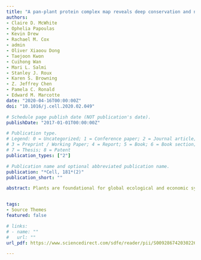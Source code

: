 ```yaml
---
title: "A pan-plant protein complex map reveals deep conservation and novel assemblies"
authors:
- Claire D. McWhite
- Ophelia Papoulas
- Kevin Drew
- Rachael M. Cox
- admin
- Oliver Xiaoou Dong
- Taejoon Kwon
- Cuihong Wan
- Mari L. Salmi
- Stanley J. Roux
- Karen S. Browning
- Z. Jeffrey Chen
- Pamela C. Ronald
- Edward M. Marcotte
date: "2020-04-16T00:00:00Z"
doi: "10.1016/j.cell.2020.02.049"

# Schedule page publish date (NOT publication's date).
publishDate: "2017-01-01T00:00:00Z"

# Publication type.
# Legend: 0 = Uncategorized; 1 = Conference paper; 2 = Journal article;
# 3 = Preprint / Working Paper; 4 = Report; 5 = Book; 6 = Book section;
# 7 = Thesis; 8 = Patent
publication_types: ["2"]

# Publication name and optional abbreviated publication name.
publication: "*Cell, 181*(2)"
publication_short: ""

abstract: Plants are foundational for global ecological and economic systems, but most plant proteins remain uncharacterized. Protein interaction networks often suggest protein functions and open new avenues to characterize genes and proteins. We therefore systematically determined protein complexes from 13 plant species of scientific and agricultural importance, greatly expanding the known repertoire of stable protein complexes in plants. By using co-fractionation mass spectrometry, we recovered known complexes, confirmed complexes predicted to occur in plants, and identified previously unknown interactions conserved over 1.1 billion years of green plant evolution. Several novel complexes are involved in vernalization and pathogen defense, traits critical for agriculture. We also observed plant analogs of animal complexes with distinct molecular assemblies, including a megadalton-scale tRNA multi-synthetase complex. The resulting map offers a cross-species view of conserved, stable protein assemblies shared across plant cells and provides a mechanistic, biochemical framework for interpreting plant genetics and mutant phenotypes.


tags:
- Source Themes
featured: false

# links:
# - name: ""
#   url: ""
url_pdf: https://www.sciencedirect.com/sdfe/reader/pii/S0092867420302269/pdf

---
```

